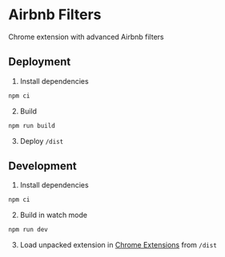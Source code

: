 # Airbnb Filters

Chrome extension with advanced Airbnb filters

## Deployment

1. Install dependencies

```sh
npm ci
```

2. Build

```sh
npm run build
```

3. Deploy `/dist`

## Development

1. Install dependencies

```sh
npm ci
```

2. Build in watch mode

```sh
npm run dev
```

3. Load unpacked extension in [Chrome Extensions](chrome://extensions/) from `/dist`

